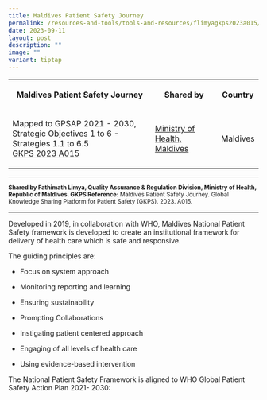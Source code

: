 ```yaml
---
title: Maldives Patient Safety Journey
permalink: /resources-and-tools/tools-and-resources/flimyagkps2023a015/
date: 2023-09-11
layout: post
description: ""
image: ""
variant: tiptap
---
```

<table>
<tbody>
<tr>
<th rowspan="1" colspan="1">
<p>Maldives Patient Safety Journey</p>
</th>
<th rowspan="1" colspan="1">
<p>Shared by</p>
</th>
<th rowspan="1" colspan="1">
<p>Country</p>
</th>
</tr>
<tr>
<td rowspan="1" colspan="1">
<p>Mapped to GPSAP 2021 - 2030, Strategic Objectives 1 to 6 - Strategies
1.1 to 6.5
<br><a href="/files/gkps_2023-a015.pdf" rel="noopener noreferrer nofollow" target="_blank">GKPS 2023 A015</a>
</p>
</td>
<td rowspan="1" colspan="1">
<p><a href="https://health.gov.mv/en" rel="noopener noreferrer nofollow" target="_blank">Ministry of Health, Maldives</a>
</p>
</td>
<td rowspan="1" colspan="1">
<p>Maldives</p>
</td>
</tr>
</tbody>
</table>
<hr>
<p><strong><sub>Shared by Fathimath Limya, Quality Assurance &amp; Regulation Division, Ministry of Health, Republic of Maldives. GKPS Reference: </sub></strong><sub>Maldives Patient Safety Journey. Global Knowledge Sharing Platform for Patient Safety (GKPS). 2023. A015.</sub>
</p>
<hr>
<p>Developed in 2019, in collaboration with WHO, Maldives National Patient
Safety framework is developed to create an institutional framework for
delivery of health care which is safe and responsive.</p>
<p>The guiding principles are:</p>
<ul data-tight="true" class="tight">
<li>
<p>Focus on system approach</p>
</li>
<li>
<p>Monitoring reporting and learning</p>
</li>
<li>
<p>Ensuring sustainability</p>
</li>
<li>
<p>Prompting Collaborations</p>
</li>
<li>
<p>Instigating patient centered approach</p>
</li>
<li>
<p>Engaging of all levels of health care</p>
</li>
<li>
<p>Using evidence-based intervention</p>
</li>
</ul>
<p>The National Patient Safety Framework is aligned to WHO Global Patient
Safety Action Plan 2021- 2030:</p>